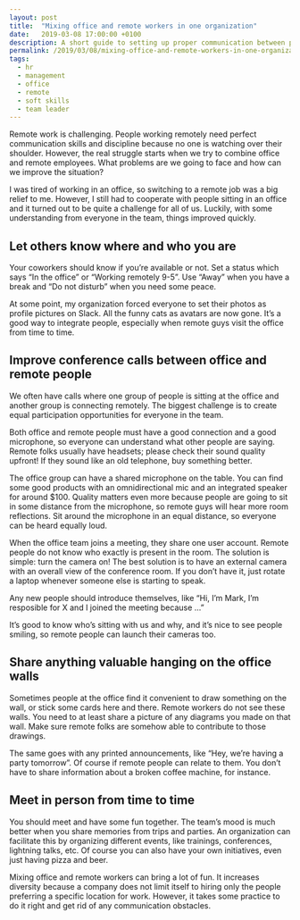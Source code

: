 ```yaml
---
layout: post
title:  "Mixing office and remote workers in one organization"
date:   2019-03-08 17:00:00 +0100
description: A short guide to setting up proper communication between people working in the office and working remotely.
permalink: /2019/03/08/mixing-office-and-remote-workers-in-one-organization/
tags:
  - hr
  - management
  - office
  - remote
  - soft skills
  - team leader
---
```


Remote work is challenging. People working remotely need perfect communication skills and discipline because no one is watching over their shoulder. However, the real struggle starts when we try to combine office and remote employees. What problems are we going to face and how can we improve the situation?

I was tired of working in an office, so switching to a remote job was a big relief to me. However, I still had to cooperate with people sitting in an office and it turned out to be quite a challenge for all of us. Luckily, with some understanding from everyone in the team, things improved quickly.

## Let others know where and who you are

Your coworkers should know if you’re available or not. Set a status which says “In the office” or “Working remotely 9-5”. Use “Away” when you have a break and “Do not disturb” when you need some peace.

At some point, my organization forced everyone to set their photos as profile pictures on Slack. All the funny cats as avatars are now gone. It’s a good way to integrate people, especially when remote guys visit the office from time to time.

## Improve conference calls between office and remote people

We often have calls where one group of people is sitting at the office and another group is connecting remotely. The biggest challenge is to create equal participation opportunities for everyone in the team.

Both office and remote people must have a good connection and a good microphone, so everyone can understand what other people are saying. Remote folks usually have headsets; please check their sound quality upfront! If they sound like an old telephone, buy something better.

The office group can have a shared microphone on the table. You can find some good products with an omnidirectional mic and an integrated speaker for around $100. Quality matters even more because people are going to sit in some distance from the microphone, so remote guys will hear more room reflections. Sit around the microphone in an equal distance, so everyone can be heard equally loud.

When the office team joins a meeting, they share one user account. Remote people do not know who exactly is present in the room. The solution is simple: turn the camera on! The best solution is to have an external camera with an overall view of the conference room. If you don’t have it, just rotate a laptop whenever someone else is starting to speak.

Any new people should introduce themselves, like “Hi, I’m Mark, I’m resposible for X and I joined the meeting because …”

It’s good to know who’s sitting with us and why, and it’s nice to see people smiling, so remote people can launch their cameras too.

## Share anything valuable hanging on the office walls

Sometimes people at the office find it convenient to draw something on the wall, or stick some cards here and there. Remote workers do not see these walls. You need to at least share a picture of any diagrams you made on that wall. Make sure remote folks are somehow able to contribute to those drawings.

The same goes with any printed announcements, like “Hey, we’re having a party tomorrow”. Of course if remote people can relate to them. You don’t have to share information about a broken coffee machine, for instance.

## Meet in person from time to time

You should meet and have some fun together. The team’s mood is much better when you share memories from trips and parties. An organization can facilitate this by organizing different events, like trainings, conferences, lightning talks, etc. Of course you can also have your own initiatives, even just having pizza and beer.

Mixing office and remote workers can bring a lot of fun. It increases diversity because a company does not limit itself to hiring only the people preferring a specific location for work. However, it takes some practice to do it right and get rid of any communication obstacles.

